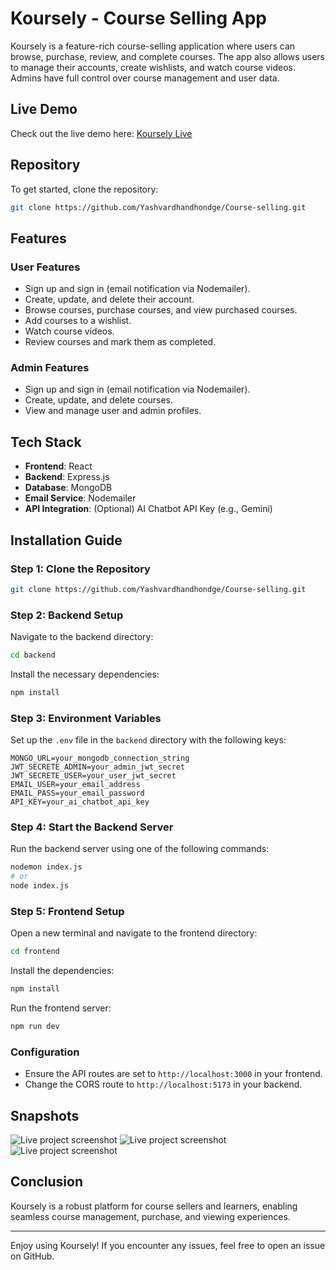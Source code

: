 
# Koursely - Course Selling App

Koursely is a feature-rich course-selling application where users can browse, purchase, review, and complete courses. The app also allows users to manage their accounts, create wishlists, and watch course videos. Admins have full control over course management and user data.

## Live Demo
Check out the live demo here: [Koursely Live](https://course-selling-lime.vercel.app/)

## Repository
To get started, clone the repository:
```bash
git clone https://github.com/Yashvardhandhondge/Course-selling.git
```

## Features
### User Features
- Sign up and sign in (email notification via Nodemailer).
- Create, update, and delete their account.
- Browse courses, purchase courses, and view purchased courses.
- Add courses to a wishlist.
- Watch course videos.
- Review courses and mark them as completed.

### Admin Features
- Sign up and sign in (email notification via Nodemailer).
- Create, update, and delete courses.
- View and manage user and admin profiles.

## Tech Stack
- **Frontend**: React
- **Backend**: Express.js
- **Database**: MongoDB
- **Email Service**: Nodemailer
- **API Integration**: (Optional) AI Chatbot API Key (e.g., Gemini)

## Installation Guide

### Step 1: Clone the Repository
```bash
git clone https://github.com/Yashvardhandhondge/Course-selling.git
```

### Step 2: Backend Setup
Navigate to the backend directory:
```bash
cd backend
```

Install the necessary dependencies:
```bash
npm install
```

### Step 3: Environment Variables
Set up the `.env` file in the `backend` directory with the following keys:
```env
MONGO_URL=your_mongodb_connection_string
JWT_SECRETE_ADMIN=your_admin_jwt_secret
JWT_SECRETE_USER=your_user_jwt_secret
EMAIL_USER=your_email_address
EMAIL_PASS=your_email_password
API_KEY=your_ai_chatbot_api_key
```

### Step 4: Start the Backend Server
Run the backend server using one of the following commands:
```bash
nodemon index.js
# or
node index.js
```

### Step 5: Frontend Setup
Open a new terminal and navigate to the frontend directory:
```bash
cd frontend
```

Install the dependencies:
```bash
npm install
```

Run the frontend server:
```bash
npm run dev
```

### Configuration
- Ensure the API routes are set to `http://localhost:3000` in your frontend.
- Change the CORS route to `http://localhost:5173` in your backend.

## Snapshots
![Live project screenshot](https://pbs.twimg.com/media/Gb1-s0EbUAAA9bm?format=jpg&name=medium)
![Live project screenshot](https://pbs.twimg.com/media/Gb1-s0EacAAnOvh?format=jpg&name=medium)
![Live project screenshot](https://pbs.twimg.com/media/Gb1-s0EbwAMYZB-?format=jpg&name=medium)


## Conclusion
Koursely is a robust platform for course sellers and learners, enabling seamless course management, purchase, and viewing experiences.

---

Enjoy using Koursely! If you encounter any issues, feel free to open an issue on GitHub.
